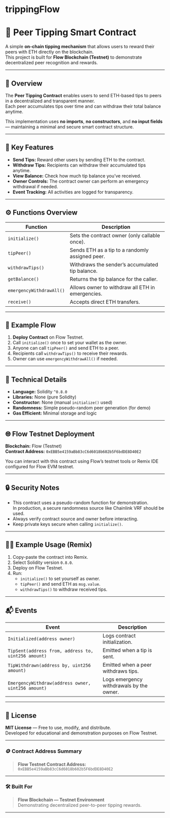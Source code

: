 # trippingFlow

# 💸 Peer Tipping Smart Contract

A simple **on-chain tipping mechanism** that allows users to reward their peers with ETH directly on the blockchain.  
This project is built for **Flow Blockchain (Testnet)** to demonstrate decentralized peer recognition and rewards.

---

## 🚀 Overview

The **Peer Tipping Contract** enables users to send ETH-based tips to peers in a decentralized and transparent manner.  
Each peer accumulates tips over time and can withdraw their total balance anytime.

This implementation uses **no imports**, **no constructors**, and **no input fields** — maintaining a minimal and secure smart contract structure.

---

## 🧠 Key Features

- **Send Tips:** Reward other users by sending ETH to the contract.  
- **Withdraw Tips:** Recipients can withdraw their accumulated tips anytime.  
- **View Balance:** Check how much tip balance you’ve received.  
- **Owner Controls:** The contract owner can perform an emergency withdrawal if needed.  
- **Event Tracking:** All activities are logged for transparency.

---

## ⚙️ Functions Overview

| Function | Description |
|-----------|--------------|
| `initialize()` | Sets the contract owner (only callable once). |
| `tipPeer()` | Sends ETH as a tip to a randomly assigned peer. |
| `withdrawTips()` | Withdraws the sender’s accumulated tip balance. |
| `getBalance()` | Returns the tip balance for the caller. |
| `emergencyWithdrawAll()` | Allows owner to withdraw all ETH in emergencies. |
| `receive()` | Accepts direct ETH transfers. |

---

## 📜 Example Flow

1. **Deploy Contract** on Flow Testnet.  
2. Call `initialize()` once to set your wallet as the owner.  
3. Anyone can call `tipPeer()` and send ETH to a peer.  
4. Recipients call `withdrawTips()` to receive their rewards.  
5. Owner can use `emergencyWithdrawAll()` if needed.

---

## 🧩 Technical Details

- **Language:** Solidity `^0.8.0`
- **Libraries:** None (pure Solidity)
- **Constructor:** None (manual `initialize()` used)
- **Randomness:** Simple pseudo-random peer generation (for demo)
- **Gas Efficient:** Minimal storage and logic

---

## 🌐 Flow Testnet Deployment

**Blockchain:** Flow (Testnet)  
**Contract Address:** `0xEBB5e4159aBb83cC6d6018b602b5F6bdDE8D40E2`

You can interact with this contract using Flow’s testnet tools or Remix IDE configured for Flow EVM testnet.

---

## 🔒 Security Notes

- This contract uses a pseudo-random function for demonstration.  
  In production, a secure randomness source like Chainlink VRF should be used.  
- Always verify contract source and owner before interacting.  
- Keep private keys secure when calling `initialize()`.

---

## 🧑‍💻 Example Usage (Remix)

1. Copy-paste the contract into Remix.
2. Select Solidity version `0.8.0`.
3. Deploy on Flow Testnet.
4. Run:
   - `initialize()` to set yourself as owner.
   - `tipPeer()` and send ETH as `msg.value`.
   - `withdrawTips()` to withdraw received tips.

---

## 📬 Events

| Event | Description |
|--------|--------------|
| `Initialized(address owner)` | Logs contract initialization. |
| `TipSent(address from, address to, uint256 amount)` | Emitted when a tip is sent. |
| `TipWithdrawn(address by, uint256 amount)` | Emitted when a peer withdraws tips. |
| `EmergencyWithdraw(address owner, uint256 amount)` | Logs emergency withdrawals by the owner. |

---

## 🧾 License

**MIT License** — Free to use, modify, and distribute.  
Developed for educational and demonstration purposes on Flow Testnet.

---

### 🪙 Contract Address Summary

> **Flow Testnet Contract Address:**  
> `0xEBB5e4159aBb83cC6d6018b602b5F6bdDE8D40E2`

---

### 🛠 Built For

> **Flow Blockchain — Testnet Environment**  
> Demonstrating decentralized peer-to-peer tipping rewards.

---

